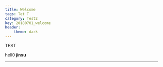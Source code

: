 ```yaml
---
title: Welcome
tags: Tet T
category: Test2
key: 20180701_welcome
header:
    theme: dark
---
```


TEST

hell0
**jinsu**
<!--more-->

---